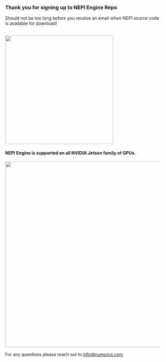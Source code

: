 ### Thank you for signing up to NEPI Engine Repo
Should not be too long before you receive an email when NEPI source code is available for download!

<br/>

<img src="https://github.com/numurus-nepi/nepi-edge/assets/140538444/15d6541a-1c57-4fab-a3df-2528b93a061f" width="350px">

#### NEPI Engine is supported on all NVIDIA Jetson family of GPUs.

<img src="https://github.com/numurus-nepi/nepi-edge/assets/140538444/ec1426a4-f5a5-46db-8bf1-26db3fc820c0" width="600px">

For any questions please reach out to [info@numurus.com](mailto:info@numurus.com)
